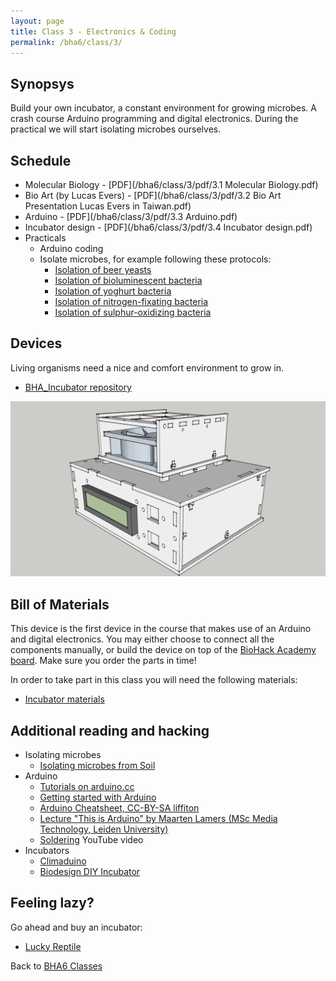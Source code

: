 ```yaml
---
layout: page
title: Class 3 - Electronics & Coding
permalink: /bha6/class/3/
---
```


## Synopsys

Build your own incubator, a constant environment for growing microbes. A crash course Arduino programming and digital electronics. During the practical we will start isolating microbes ourselves.

## Schedule

* Molecular Biology - [PDF](/bha6/class/3/pdf/3.1 Molecular Biology.pdf)
* Bio Art (by Lucas Evers) - [PDF](/bha6/class/3/pdf/3.2 Bio Art Presentation Lucas Evers in Taiwan.pdf)
* Arduino - [PDF](/bha6/class/3/pdf/3.3 Arduino.pdf)
* Incubator design - [PDF](/bha6/class/3/pdf/3.4 Incubator design.pdf)
* Practicals
  * Arduino coding
  * Isolate microbes, for example following these protocols:
    * [Isolation of beer yeasts](/bha6/class/3/isolation-of-beer-yeasts/)
    * [Isolation of bioluminescent bacteria](/bha6/class/3/isolation-of-bioluminescent-bacteria/)
    * [Isolation of yoghurt bacteria](/bha6/class/3/isolation-of-yoghurt-bacteria/)
    * [Isolation of nitrogen-fixating bacteria](/bha6/class/3/isolation-of-nitrogen-fixating-bacteria/)
    * [Isolation of sulphur-oxidizing bacteria](/bha6/class/3/isolation-of-sulphur-oxidizing-bacteria/)

## Devices

Living organisms need a nice and comfort environment to grow in.

* [BHA_Incubator repository](https://github.com/BioHackAcademy/BHA_Incubator)

![Incubator](/bha6/class/3/Incubator-Sketchup.png)

## Bill of Materials

This device is the first device in the course that makes use of an Arduino and digital electronics. You may either choose to connect all the components manually, or build the device on top of the [BioHack Academy board](https://github.com/BioHackAcademy/BioHackBoard). Make sure you order the parts in time!

In order to take part in this class you will need the following materials:

* [Incubator materials](https://github.com/BioHackAcademy/BHA_Incubator/blob/master/BoM.md)

## Additional reading and hacking

* Isolating microbes
  * [Isolating microbes from Soil](http://www.ableweb.org/biologylabs/wp-content/uploads/volumes/vol-14/6-steubing.pdf)
* Arduino
  * [Tutorials on arduino.cc](https://www.arduino.cc/en/Tutorial/HomePage)
  * [Getting started with Arduino](http://www.makeuseof.com/tag/getting-started-with-arduino-a-beginners-guide/)
  * [Arduino Cheatsheet, CC-BY-SA liffiton](https://github.com/liffiton/Arduino-Cheat-Sheet/blob/master/Arduino%20Cheat%20Sheet.pdf/)
  * [Lecture "This is Arduino" by Maarten Lamers (MSc Media Technology, Leiden University)](http://www.mediatechnology.leiden.edu/openaccess/arduino)
  * [Soldering](https://www.youtube.com/watch?v=oqV2xU1fee8) YouTube video
* Incubators
  * [Climaduino](http://www.instructables.com/id/Introducing-Climaduino-The-Arduino-Based-Thermosta/)
  * [Biodesign DIY Incubator](http://biodesign.cc/2013/12/25/diy-incubator/)

## Feeling lazy?

Go ahead and buy an incubator:

* [Lucky Reptile](http://www.amazon.co.uk/Lucky-Reptile-HN-2UK-Nursery-Incubator/dp/B002NFR0HQ)

Back to [BHA6 Classes](/bha6/classes/)
